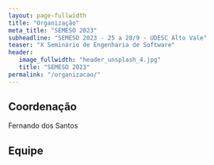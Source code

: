```yaml
---
layout: page-fullwidth
title: "Organização"
meta_title: "SEMESO 2023"
subheadline: "SEMESO 2023 - 25 a 28/9 - UDESC Alto Vale"
teaser: "X Seminário de Engenharia de Software"
header:
   image_fullwidth: "header_unsplash_4.jpg"
   title: "SEMESO 2023"
permalink: "/organizacao/"
---
```


## Coordenação

Fernando dos Santos

## Equipe

